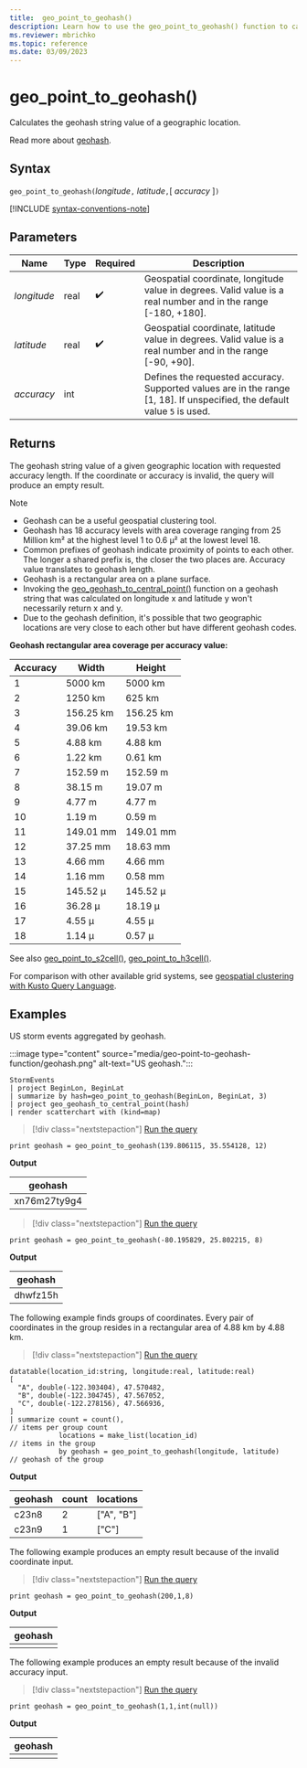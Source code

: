 ```yaml
---
title:  geo_point_to_geohash()
description: Learn how to use the geo_point_to_geohash() function to calculate the geohash string value of a geographic location.
ms.reviewer: mbrichko
ms.topic: reference
ms.date: 03/09/2023
---
```

# geo_point_to_geohash()

Calculates the geohash string value of a geographic location.

Read more about [geohash](https://en.wikipedia.org/wiki/Geohash).  

## Syntax

`geo_point_to_geohash(`*longitude*`,` *latitude*`,`[ *accuracy* ]`)`

[!INCLUDE [syntax-conventions-note](../../includes/syntax-conventions-note.md)]

## Parameters

|Name|Type|Required|Description|
|--|--|--|--|
| *longitude* | real |  :heavy_check_mark: | Geospatial coordinate, longitude value in degrees. Valid value is a real number and in the range [-180, +180].|
| *latitude* | real |  :heavy_check_mark: | Geospatial coordinate, latitude value in degrees. Valid value is a real number and in the range [-90, +90].|
| *accuracy* | int | | Defines the requested accuracy. Supported values are in the range [1, 18]. If unspecified, the default value `5` is used.|

## Returns

The geohash string value of a given geographic location with requested accuracy length. If the coordinate or accuracy is invalid, the query will produce an empty result.

> [!NOTE]
>
> * Geohash can be a useful geospatial clustering tool.
> * Geohash has 18 accuracy levels with area coverage ranging from 25 Million km² at the highest level 1 to 0.6 μ² at the lowest level 18.
> * Common prefixes of geohash indicate proximity of points to each other. The longer a shared prefix is, the closer the two places are. Accuracy value translates to geohash length.
> * Geohash is a rectangular area on a plane surface.
> * Invoking the [geo_geohash_to_central_point()](geo-geohash-to-central-point-function.md) function on a geohash string that was calculated on longitude x and latitude y won't necessarily return x and y.
> * Due to the geohash definition, it's possible that two geographic locations are very close to each other but have different geohash codes.

**Geohash rectangular area coverage per accuracy value:**

| Accuracy | Width     | Height    |
|----------|-----------|-----------|
| 1        | 5000 km   | 5000 km   |
| 2        | 1250 km   | 625 km    |
| 3        | 156.25 km | 156.25 km |
| 4        | 39.06 km  | 19.53 km  |
| 5        | 4.88 km   | 4.88 km   |
| 6        | 1.22 km   | 0.61 km   |
| 7        | 152.59 m  | 152.59 m  |
| 8        | 38.15 m   | 19.07 m   |
| 9        | 4.77 m    | 4.77 m    |
| 10       | 1.19 m    | 0.59 m    |
| 11       | 149.01 mm | 149.01 mm |
| 12       | 37.25 mm  | 18.63 mm  |
| 13       | 4.66 mm   | 4.66 mm   |
| 14       | 1.16 mm   | 0.58 mm   |
| 15       | 145.52 μ  | 145.52 μ  |
| 16       | 36.28 μ   | 18.19 μ   |
| 17       | 4.55 μ    | 4.55 μ    |
| 18       | 1.14 μ    | 0.57 μ    |

See also [geo_point_to_s2cell()](geo-point-to-s2cell-function.md), [geo_point_to_h3cell()](geo-point-to-h3cell-function.md).

For comparison with other available grid systems, see [geospatial clustering with Kusto Query Language](geospatial-grid-systems.md).

## Examples

US storm events aggregated by geohash.

:::image type="content" source="media/geo-point-to-geohash-function/geohash.png" alt-text="US geohash.":::

```kusto
StormEvents
| project BeginLon, BeginLat
| summarize by hash=geo_point_to_geohash(BeginLon, BeginLat, 3)
| project geo_geohash_to_central_point(hash)
| render scatterchart with (kind=map)
```

> [!div class="nextstepaction"]
> <a href="https://dataexplorer.azure.com/clusters/help/databases/Samples?query=H4sIAAAAAAAAAysoyswrUUhPzc9ILM5QsAWx4gvygWLxJfnxUGENQ2NLPQsDM0NDUx0FY1M9U1MTQyMLHQVDI00Aj1DetD8AAAA=" target="_blank">Run the query</a>

```kusto
print geohash = geo_point_to_geohash(139.806115, 35.554128, 12)  
```

**Output**

| geohash      |
|--------------|
| xn76m27ty9g4 |

> [!div class="nextstepaction"]
> <a href="https://dataexplorer.azure.com/clusters/help/databases/Samples?query=H4sIAAAAAAAAAysoyswrUUhPzc9ILM5QsAWx4gvygWLxJfnxUGENXQsDPUNLUwsjSx0FI1M9CwMjI0NTHQULTQB7u14ZPgAAAA==" target="_blank">Run the query</a>

```kusto
print geohash = geo_point_to_geohash(-80.195829, 25.802215, 8)
```

**Output**

|geohash|
|---|
|dhwfz15h|

The following example finds groups of coordinates. Every pair of coordinates in the group resides in a rectangular area of 4.88 km by 4.88 km.

> [!div class="nextstepaction"]
> <a href="https://dataexplorer.azure.com/clusters/help/databases/Samples?query=H4sIAAAAAAAAA42Qy07DMBBF9/mKUVeJZNo0ceJSqYvCZyBkuY2bWDieyI8FiI/H5EEQLGBmMfbozFncRvjYFy1TjVfhFRqumiM4b5VpCWg0rfKhkUewUui4iMz6z5KnBGJtzhsCDYZPz92+KLZlXtKcZgQo21Ysp4eCTODDL5AyWs1gzfJqAR9/gAU77Kt6Aev7sibJc/IOLvS9sOpNjmdXDMbDaZpppP9dux0oL3sHg7TQWgzDJBm1SzYuqnvxIrlWzn9PLPtTqwz4Tk7m0Xl5hVZiJ1wXpfHFB1TGc498Xqdf4a+xZ7NzucTbav0AhjDhi8sBAAA=" target="_blank">Run the query</a>

```kusto
datatable(location_id:string, longitude:real, latitude:real)
[
  "A", double(-122.303404), 47.570482,
  "B", double(-122.304745), 47.567052,
  "C", double(-122.278156), 47.566936,
]
| summarize count = count(),                                          // items per group count
            locations = make_list(location_id)                        // items in the group
            by geohash = geo_point_to_geohash(longitude, latitude)    // geohash of the group
```

**Output**

| geohash | count | locations  |
|---------|-------|------------|
| c23n8   | 2     | ["A", "B"] |
| c23n9   | 1     | ["C"]      |

The following example produces an empty result because of the invalid coordinate input.

> [!div class="nextstepaction"]
> <a href="https://dataexplorer.azure.com/clusters/help/databases/Samples?query=H4sIAAAAAAAAAysoyswrUUhPzc9ILM5QsAWx4gvygWLxJfnxUGENIwMDHUMdC00AvfV/vi0AAAA=" target="_blank">Run the query</a>

```kusto
print geohash = geo_point_to_geohash(200,1,8)
```

**Output**

| geohash |
|---------|
|         |

The following example produces an empty result because of the invalid accuracy input.

> [!div class="nextstepaction"]
> <a href="https://dataexplorer.azure.com/clusters/help/databases/Samples?query=H4sIAAAAAAAAAysoyswrUUhPzc9ILM5QsAWx4gvygWLxJfnxUGENQx1DHaCQRl5pTo6mJgCmJkAVMwAAAA==" target="_blank">Run the query</a>

```kusto
print geohash = geo_point_to_geohash(1,1,int(null))
```

**Output**

| geohash |
|---------|
|         |
